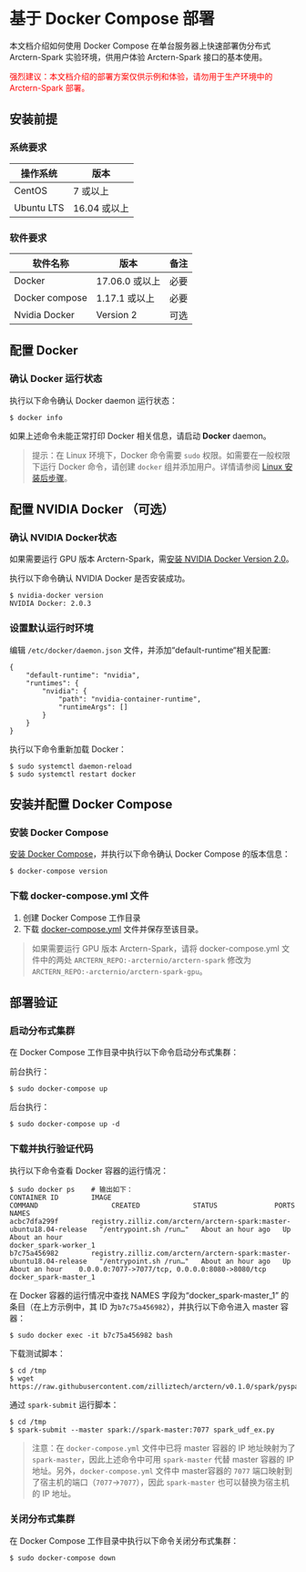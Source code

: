 # 基于 Docker Compose 部署

本文档介绍如何使用 Docker Compose 在单台服务器上快速部署伪分布式 Arctern-Spark 实验环境，供用户体验 Arctern-Spark 接口的基本使用。

<span style="color:red">强烈建议：本文档介绍的部署方案仅供示例和体验，请勿用于生产环境中的 Arctern-Spark 部署。</span>

## 安装前提

### 系统要求

| 操作系统 | 版本 |
| ---------- | ------------ |
| CentOS     | 7 或以上      |
| Ubuntu LTS | 16.04 或以上  |

### 软件要求

| 软件名称        | 版本          | 备注  |
| ----------     | ------------ | ----- |
| Docker         | 17.06.0 或以上| 必要  |
| Docker compose | 1.17.1 或以上 | 必要  |
| Nvidia Docker  | Version 2    | 可选  |

## 配置 Docker

### 确认 Docker 运行状态

执行以下命令确认 Docker daemon 运行状态：

```shell
$ docker info
```

如果上述命令未能正常打印 Docker 相关信息，请启动 **Docker** daemon。

> 提示：在 Linux 环境下，Docker 命令需要 `sudo` 权限。如需要在一般权限下运行 Docker 命令，请创建 `docker` 组并添加用户。详情请参阅 [Linux 安装后步骤](https://docs.docker.com/install/linux/linux-postinstall/)。


## 配置 NVIDIA Docker （可选）

### 确认 NVIDIA Docker状态

如果需要运行 GPU 版本 Arctern-Spark，需[安装 NVIDIA Docker Version 2.0](https://github.com/nvidia/nvidia-docker/wiki/Installation-(version-2.0))。

执行以下命令确认 NVIDIA Docker 是否安装成功。

```shell
$ nvidia-docker version
NVIDIA Docker: 2.0.3
```

### 设置默认运行时环境

编辑 `/etc/docker/daemon.json` 文件，并添加“default-runtime“相关配置:

```
{
    "default-runtime": "nvidia",
    "runtimes": {
        "nvidia": {
            "path": "nvidia-container-runtime",
            "runtimeArgs": []
        }
    }
}
```
执行以下命令重新加载 Docker：

```shell
$ sudo systemctl daemon-reload
$ sudo systemctl restart docker
```

## 安装并配置 Docker Compose

### 安装 Docker Compose
[安装 Docker Compose](https://docs.docker.com/compose/install/)，并执行以下命令确认 Docker Compose 的版本信息：

```shell
$ docker-compose version
```

### 下载 docker-compose.yml 文件

1. 创建 Docker Compose 工作目录
2. 下载 [docker-compose.yml](https://raw.githubusercontent.com/zilliztech/arctern-docs/branch-0.1.x/scripts/docker-compose.yml) 文件并保存至该目录。

> 如果需要运行 GPU 版本 Arctern-Spark，请将 docker-compose.yml 文件中的两处 `ARCTERN_REPO:-arcternio/arctern-spark` 修改为 `ARCTERN_REPO:-arcternio/arctern-spark-gpu`。

## 部署验证

### 启动分布式集群

在 Docker Compose 工作目录中执行以下命令启动分布式集群：

前台执行：
```shell
$ sudo docker-compose up
```

后台执行：
```shell
$ sudo docker-compose up -d
```

### 下载并执行验证代码

执行以下命令查看 Docker 容器的运行情况：

```shell
$ sudo docker ps    # 输出如下：
CONTAINER ID        IMAGE                                                                  COMMAND                  CREATED             STATUS              PORTS                                            NAMES
acbc7dfa299f        registry.zilliz.com/arctern/arctern-spark:master-ubuntu18.04-release   "/entrypoint.sh /run…"   About an hour ago   Up About an hour                                                     docker_spark-worker_1
b7c75a456982        registry.zilliz.com/arctern/arctern-spark:master-ubuntu18.04-release   "/entrypoint.sh /run…"   About an hour ago   Up About an hour    0.0.0.0:7077->7077/tcp, 0.0.0.0:8080->8080/tcp   docker_spark-master_1
```

在 Docker 容器的运行情况中查找 NAMES 字段为“docker_spark-master_1” 的条目（在上方示例中，其 ID 为`b7c75a456982`），并执行以下命令进入 master 容器：

```shell
$ sudo docker exec -it b7c75a456982 bash
```

下载测试脚本：
```shell
$ cd /tmp
$ wget https://raw.githubusercontent.com/zilliztech/arctern/v0.1.0/spark/pyspark/examples/gis/spark_udf_ex.py
```

通过 `spark-submit` 运行脚本：
```shell
$ cd /tmp
$ spark-submit --master spark://spark-master:7077 spark_udf_ex.py
```

> 注意：在 `docker-compose.yml` 文件中已将 master 容器的 IP 地址映射为了 `spark-master`，因此上述命令中可用 `spark-master` 代替 master 容器的 IP 地址。另外，`docker-compose.yml` 文件中 master容器的 `7077` 端口映射到了宿主机的端口（`7077`->`7077`），因此 `spark-master` 也可以替换为宿主机的 IP 地址。


### 关闭分布式集群

在 Docker Compose 工作目录中执行以下命令关闭分布式集群：

```shell
$ sudo docker-compose down
```
